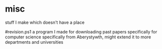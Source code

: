 # misc
stuff I make which doesn't have a place

#revision.ps1 
a program I made for downloading past papers specifically for computer science specifically from Aberystywth, might extend it to more departments 
and universities
